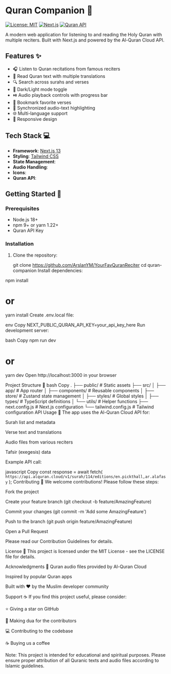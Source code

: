 # Quran Companion 🌙

[![License: MIT](https://img.shields.io/badge/License-MIT-blue.svg)](https://opensource.org/licenses/MIT)
[![Next.js](https://img.shields.io/badge/Next.js-13.5+-000000.svg?logo=next.js)](https://nextjs.org/)
[![Quran API](https://img.shields.io/badge/Quran_API-v4-blue.svg)](https://alquran.cloud/api)

A modern web application for listening to and reading the Holy Quran with multiple reciters. Built with Next.js and powered by the Al-Quran Cloud API.


## Features ✨

- 🎧 Listen to Quran recitations from famous reciters
- 📖 Read Quran text with multiple translations
- 🔍 Search across surahs and verses
- 🌙 Dark/Light mode toggle
- ⏯️ Audio playback controls with progress bar
- 📌 Bookmark favorite verses
- 🔄 Synchronized audio-text highlighting
- 🌐 Multi-language support
- 📱 Responsive design

## Tech Stack 💻

- **Framework**: [Next.js 13](https://nextjs.org/)
- **Styling**: [Tailwind CSS](https://tailwindcss.com/)
- **State Management**: 
- **Audio Handling**: 
- **Icons**: 
- **Quran API**: 

## Getting Started 🚀

### Prerequisites

- Node.js 18+
- npm 9+ or yarn 1.22+
- Quran API Key 

### Installation

1. Clone the repository:

   git clone https://github.com/ArslanYM/YourFavQuranReciter
   cd quran-companion
Install dependencies:


npm install
# or
yarn install
Create .env.local file:

env
Copy
NEXT_PUBLIC_QURAN_API_KEY=your_api_key_here
Run development server:

bash
Copy
npm run dev
# or
yarn dev
Open http://localhost:3000 in your browser

Project Structure 📂
bash
Copy
.
├── public/          # Static assets
├── src/
│   ├── app/         # App router
│   ├── components/  # Reusable components
│   ├── store/       # Zustand state management
│   ├── styles/      # Global styles
│   ├── types/       # TypeScript definitions
│   └── utils/       # Helper functions
├── next.config.js   # Next.js configuration
└── tailwind.config.js # Tailwind configuration
API Usage 📡
The app uses the Al-Quran Cloud API for:

Surah list and metadata

Verse text and translations

Audio files from various reciters

Tafsir (exegesis) data

Example API call:

javascript
Copy
const response = await fetch(
  `https://api.alquran.cloud/v1/surah/114/editions/en.pickthall,ar.alafasy`
);
Contributing 🤝
We welcome contributions! Please follow these steps:

Fork the project

Create your feature branch (git checkout -b feature/AmazingFeature)

Commit your changes (git commit -m 'Add some AmazingFeature')

Push to the branch (git push origin feature/AmazingFeature)

Open a Pull Request

Please read our Contribution Guidelines for details.

License 📄
This project is licensed under the MIT License - see the LICENSE file for details.

Acknowledgments 🙏
Quran audio files provided by Al-Quran Cloud

Inspired by popular Quran apps

Built with ❤️ by the Muslim developer community

Support ☕
If you find this project useful, please consider:

⭐ Giving a star on GitHub

🕌 Making dua for the contributors

💻 Contributing to the codebase

☕ Buying us a coffee

Note: This project is intended for educational and spiritual purposes. Please ensure proper attribution of all Quranic texts and audio files according to Islamic guidelines.
